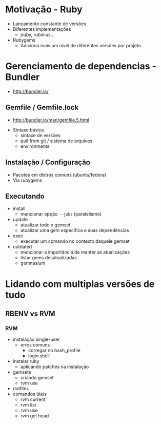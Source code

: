 # Motivação - Ruby

* Lançamento constante de versões
* Diferentes implementações
  - jruby, rubinius...
* Rubygems
  - Adiciona mais um nível de diferentes versões por projeto

# Gerenciamento de dependencias - Bundler

* http://bundler.io/

## Gemfile / Gemfile.lock
  - http://bundler.io/man/gemfile.5.html

* Sintaxe básica
  - sintaxe de versões
  - pull from git / sistema de arquivos
  - environments

## Instalação / Configuração
  - Pacotes em distros comuns (ubuntu/fedora)
  - Via rubygems

## Executando

* install
  - mencionar opção `--jobs` (paralelismo)
* update
  - atualizar todo o gemset
  - atualizar uma gem específica e suas dependências
* exec
  - executar um comando no contexto daquele gemset
* outdated
  - mencionar a importância de manter as atualizações
  - listar gems desatualizadas
  - gemnasium

# Lidando com multiplas versões de tudo

## RBENV vs RVM

### RVM

* instalação single-user
  - erros comuns
    * corregar no bash_profile
    * login shell
* instalar ruby
  - aplicando patches na instalação
* gemsets
  - criando gemset
  - rvm use
* dotfiles
* comandos úteis
  - rvm current
  - rvm list
  - rvm use
  - rvm get head
